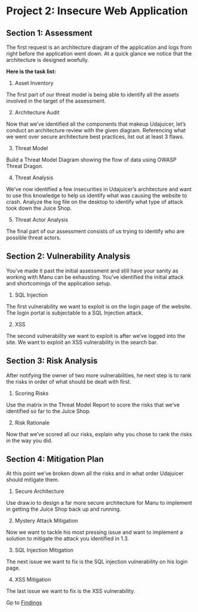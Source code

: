 # Project 2: Insecure Web Application

## Section 1: Assessment

The first request is an architecture diagram of the application and logs from right before the application went down. At a quick glance we notice that the architecture is designed woefully. 

**Here is the task list:**

1. Asset Inventory

The first part of our threat model is being able to identify all the assets involved in the target of the assessment.

2. Architecture Audit

Now that we’ve identified all the components that makeup Udajuicer, let’s conduct an architecture review with the given diagram. Referencing what we went over secure architecture best practices, list out at least 3 flaws.

3. Threat Model

Build a Threat Model Diagram showing the flow of data using OWASP Threat Dragon. 

4. Threat Analysis

We’ve now identified a few insecurities in Udajuicer’s architecture and want to use this knowledge to help us identify what was causing the website to crash. Analyze the log file on the desktop to identify what type of attack took down the Juice Shop.

5. Threat Actor Analysis

The final part of our assessment consists of us trying to identify who are possible threat actors.

## Section 2: Vulnerability Analysis
You’ve made it past the initial assessment and still have your sanity as working with Manu can be exhausting. You’ve identified the initial attack and shortcomings of the application setup. 

1. SQL Injection

The first vulnerability we want to exploit is on the login page of the website. The login portal is subjectable to a SQL Injection attack.

2. XSS

The second vulnerability we want to exploit is after we’ve logged into the site. We want to exploit an XSS vulnerability in the search bar. 


## Section 3: Risk Analysis
After notifying the owner of two more vulnerabilities, he next step is to rank the risks in order of what should be dealt with first.

1. Scoring Risks

Use the matrix in the Threat Model Report to score the risks that we’ve identified so far to the Juice Shop.

2. Risk Rationale

Now that we’ve scored all our risks, explain why you chose to rank the risks in the way you did. 

## Section 4: Mitigation Plan
At this point we’ve broken down all the risks and in what order Udajuicer should mitigate them.

1. Secure Architecture

Use draw.io to design a far more secure architecture for Manu to implement in getting the Juice Shop back up and running.

2. Mystery Attack Mitigation

Now we want to tackle his most pressing issue and want to implement a solution to mitigate the attack you identified in 1.3.

3. SQL Injection Mitigation

The next issue we want to fix is the SQL injection vulnerability on his login page. 

4. XSS Mitigation

The last issue we want to fix is the XSS vulnerability. 

Gp to [Findings](https://github.com/mikethwolff/Security-Analyst-Projects-Udacity/tree/main/Insecure%20Web%20Application/Findings)





